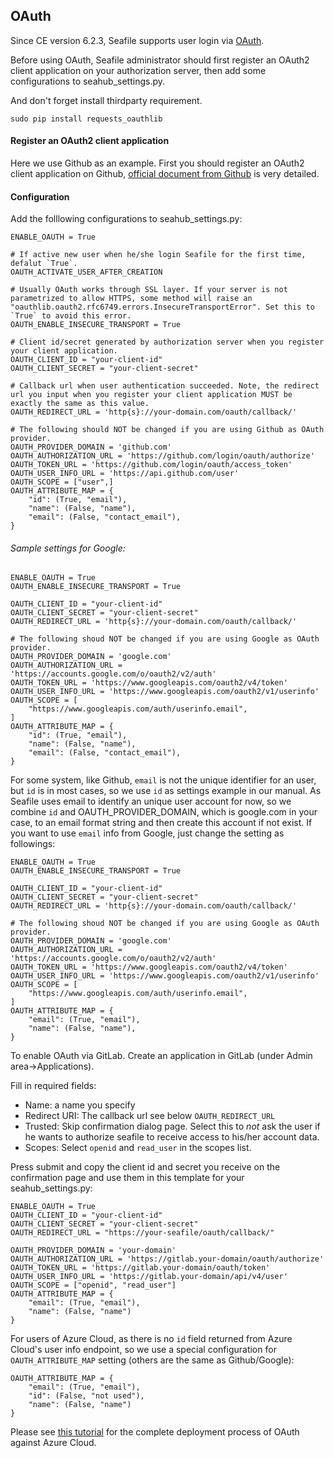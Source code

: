## OAuth

Since CE version 6.2.3, Seafile supports user login via [OAuth](https://oauth.net/).

Before using OAuth, Seafile administrator should first register an OAuth2 client application on your authorization server, then add some configurations to seahub_settings.py.

And don't forget install thirdparty requirement.

```
sudo pip install requests_oauthlib
```

#### Register an OAuth2 client application

Here we use Github as an example. First you should register an OAuth2 client application on Github, [official document from Github](https://developer.github.com/apps/building-integrations/setting-up-and-registering-oauth-apps/registering-oauth-apps/) is very detailed.

#### Configuration

Add the folllowing configurations to seahub_settings.py:

```
ENABLE_OAUTH = True

# If active new user when he/she login Seafile for the first time, defalut `True`.
OAUTH_ACTIVATE_USER_AFTER_CREATION

# Usually OAuth works through SSL layer. If your server is not parametrized to allow HTTPS, some method will raise an "oauthlib.oauth2.rfc6749.errors.InsecureTransportError". Set this to `True` to avoid this error.
OAUTH_ENABLE_INSECURE_TRANSPORT = True

# Client id/secret generated by authorization server when you register your client application.
OAUTH_CLIENT_ID = "your-client-id"
OAUTH_CLIENT_SECRET = "your-client-secret"

# Callback url when user authentication succeeded. Note, the redirect url you input when you register your client application MUST be exactly the same as this value.
OAUTH_REDIRECT_URL = 'http{s}://your-domain.com/oauth/callback/'

# The following should NOT be changed if you are using Github as OAuth provider.
OAUTH_PROVIDER_DOMAIN = 'github.com'
OAUTH_AUTHORIZATION_URL = 'https://github.com/login/oauth/authorize'
OAUTH_TOKEN_URL = 'https://github.com/login/oauth/access_token'
OAUTH_USER_INFO_URL = 'https://api.github.com/user'
OAUTH_SCOPE = ["user",]
OAUTH_ATTRIBUTE_MAP = {
    "id": (True, "email"),
    "name": (False, "name"),
    "email": (False, "contact_email"),
}
```

###### Sample settings for Google:

```
ENABLE_OAUTH = True
OAUTH_ENABLE_INSECURE_TRANSPORT = True

OAUTH_CLIENT_ID = "your-client-id"
OAUTH_CLIENT_SECRET = "your-client-secret"
OAUTH_REDIRECT_URL = 'http{s}://your-domain.com/oauth/callback/'

# The following shoud NOT be changed if you are using Google as OAuth provider.
OAUTH_PROVIDER_DOMAIN = 'google.com'
OAUTH_AUTHORIZATION_URL = 'https://accounts.google.com/o/oauth2/v2/auth'
OAUTH_TOKEN_URL = 'https://www.googleapis.com/oauth2/v4/token'
OAUTH_USER_INFO_URL = 'https://www.googleapis.com/oauth2/v1/userinfo'
OAUTH_SCOPE = [
    "https://www.googleapis.com/auth/userinfo.email",
]
OAUTH_ATTRIBUTE_MAP = {
    "id": (True, "email"),
    "name": (False, "name"),
    "email": (False, "contact_email"),
}
```

For some system, like Github, `email` is not the unique identifier for an user, but `id` is in most cases, so we use `id` as settings example in our manual. As Seafile uses email to identify an unique user account for now, so we combine `id` and OAUTH_PROVIDER_DOMAIN, which is google.com in your case, to an email format string and then create this account if not exist. If you want to use `email` info from Google, just change the setting as followings:
```
ENABLE_OAUTH = True
OAUTH_ENABLE_INSECURE_TRANSPORT = True

OAUTH_CLIENT_ID = "your-client-id"
OAUTH_CLIENT_SECRET = "your-client-secret"
OAUTH_REDIRECT_URL = 'http{s}://your-domain.com/oauth/callback/'

# The following shoud NOT be changed if you are using Google as OAuth provider.
OAUTH_PROVIDER_DOMAIN = 'google.com'
OAUTH_AUTHORIZATION_URL = 'https://accounts.google.com/o/oauth2/v2/auth'
OAUTH_TOKEN_URL = 'https://www.googleapis.com/oauth2/v4/token'
OAUTH_USER_INFO_URL = 'https://www.googleapis.com/oauth2/v1/userinfo'
OAUTH_SCOPE = [
    "https://www.googleapis.com/auth/userinfo.email",
]
OAUTH_ATTRIBUTE_MAP = {
    "email": (True, "email"),
    "name": (False, "name"),
}
```

To enable OAuth via GitLab. Create an application in GitLab (under Admin area->Applications).

Fill in required fields:

- Name: a name you specify
- Redirect URI: The callback url see below `OAUTH_REDIRECT_URL`
- Trusted: Skip confirmation dialog page. Select this to *not* ask the user if he wants to authorize seafile to receive access to his/her account data.
- Scopes: Select `openid` and `read_user` in the scopes list.

Press submit and copy the client id and secret you receive on the confirmation page and use them in this template for your seahub_settings.py:

```
ENABLE_OAUTH = True
OAUTH_CLIENT_ID = "your-client-id"
OAUTH_CLIENT_SECRET = "your-client-secret"
OAUTH_REDIRECT_URL = "https://your-seafile/oauth/callback/"

OAUTH_PROVIDER_DOMAIN = 'your-domain'
OAUTH_AUTHORIZATION_URL = 'https://gitlab.your-domain/oauth/authorize'
OAUTH_TOKEN_URL = 'https://gitlab.your-domain/oauth/token'
OAUTH_USER_INFO_URL = 'https://gitlab.your-domain/api/v4/user'
OAUTH_SCOPE = ["openid", "read_user"]
OAUTH_ATTRIBUTE_MAP = {
    "email": (True, "email"),
    "name": (False, "name")
}
```

For users of Azure Cloud, as there is no `id` field returned from Azure Cloud's user info endpoint, so we use a special configuration for `OAUTH_ATTRIBUTE_MAP` setting (others are the same as Github/Google):

```
OAUTH_ATTRIBUTE_MAP = {
    "email": (True, "email"),
    "id": (False, "not used"),
    "name": (False, "name")
}
```

Please see [this tutorial](https://forum.seafile.com/t/oauth-authentification-against-microsoft-office365-azure-cloud/7999) for the complete deployment process of OAuth against Azure Cloud.
